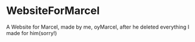 # WebsiteForMarcel
A Website for Marcel, made by me, oyMarcel, after he deleted everything I made for him(sorry!)
